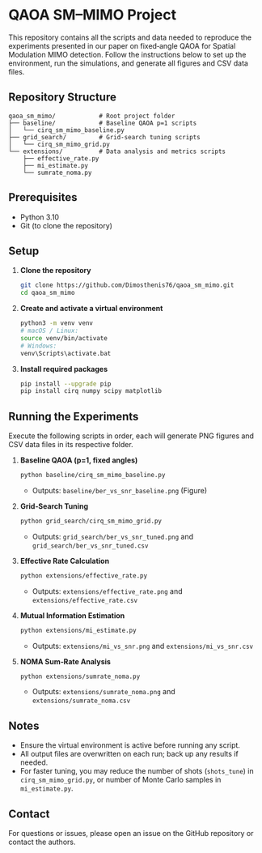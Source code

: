 # QAOA SM–MIMO Project

This repository contains all the scripts and data needed to reproduce the experiments presented in our paper on fixed‑angle QAOA for Spatial Modulation MIMO detection. Follow the instructions below to set up the environment, run the simulations, and generate all figures and CSV data files.

## Repository Structure

```
qaoa_sm_mimo/            # Root project folder
├── baseline/            # Baseline QAOA p=1 scripts
│   └── cirq_sm_mimo_baseline.py
├── grid_search/         # Grid-search tuning scripts
│   └── cirq_sm_mimo_grid.py
└── extensions/          # Data analysis and metrics scripts
    ├── effective_rate.py
    ├── mi_estimate.py
    └── sumrate_noma.py
```

## Prerequisites

* Python 3.10
* Git (to clone the repository)

## Setup

1. **Clone the repository**

   ```bash
   git clone https://github.com/Dimosthenis76/qaoa_sm_mimo.git
   cd qaoa_sm_mimo
   ```
2. **Create and activate a virtual environment**

   ```bash
   python3 -m venv venv
   # macOS / Linux:
   source venv/bin/activate
   # Windows:
   venv\Scripts\activate.bat
   ```
3. **Install required packages**

   ```bash
   pip install --upgrade pip
   pip install cirq numpy scipy matplotlib
   ```

## Running the Experiments

Execute the following scripts in order, each will generate PNG figures and CSV data files in its respective folder.

1. **Baseline QAOA (p=1, fixed angles)**

   ```bash
   python baseline/cirq_sm_mimo_baseline.py
   ```

   * Outputs: `baseline/ber_vs_snr_baseline.png` (Figure)

2. **Grid‑Search Tuning**

   ```bash
   python grid_search/cirq_sm_mimo_grid.py
   ```

   * Outputs: `grid_search/ber_vs_snr_tuned.png` and `grid_search/ber_vs_snr_tuned.csv`

3. **Effective Rate Calculation**

   ```bash
   python extensions/effective_rate.py
   ```

   * Outputs: `extensions/effective_rate.png` and `extensions/effective_rate.csv`

4. **Mutual Information Estimation**

   ```bash
   python extensions/mi_estimate.py
   ```

   * Outputs: `extensions/mi_vs_snr.png` and `extensions/mi_vs_snr.csv`

5. **NOMA Sum‑Rate Analysis**

   ```bash
   python extensions/sumrate_noma.py
   ```

   * Outputs: `extensions/sumrate_noma.png` and `extensions/sumrate_noma.csv`

## Notes

* Ensure the virtual environment is active before running any script.
* All output files are overwritten on each run; back up any results if needed.
* For faster tuning, you may reduce the number of shots (`shots_tune`) in `cirq_sm_mimo_grid.py`, or number of Monte Carlo samples in `mi_estimate.py`.

## Contact

For questions or issues, please open an issue on the GitHub repository or contact the authors.
